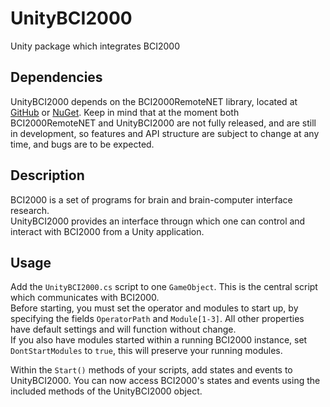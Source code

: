UnityBCI2000
===
Unity package which integrates BCI2000

Dependencies
---
UnityBCI2000 depends on the BCI2000RemoteNET library, located at
[GitHub](https://github.com/neurotechcenter/BCI2000RemoteNET) or [NuGet](https://www.nuget.org/packages/BCI2000RemoteNET).
Keep in mind that at the moment both BCI2000RemoteNET and UnityBCI2000 are not fully released,
and are still in development, so features and API structure are subject to change at any time,
and bugs are to be expected.


Description
---

BCI2000 is a set of programs for brain and brain-computer interface research.  
UnityBCI2000 provides an interface througn which one can control and interact with BCI2000
from a Unity application.

Usage
---

Add the `UnityBCI2000.cs` script to one `GameObject`. This is the central script which communicates with BCI2000.  
Before starting, you must set the operator and modules to start up, by specifying the fields
`OperatorPath` and `Module[1-3]`. All other properties have default settings and will function without change.  
If you also have modules started within a running BCI2000 instance, set `DontStartModules` to `true`, this will preserve
your running modules.

Within the `Start()` methods of your scripts, add states and events to UnityBCI2000. 
You can now access BCI2000's states and events using the included methods of the UnityBCI2000 object.
